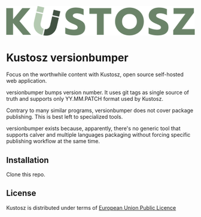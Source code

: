 [![Kustosz](./kustosz_logo.svg)](https://www.kustosz.org)

# Kustosz versionbumper

Focus on the worthwhile content with Kustosz, open source self-hosted web application.

versionbumper bumps version number. It uses git tags as single source of truth and supports only YY.MM.PATCH format used by Kustosz.

Contrary to many similar programs, versionbumper does not cover package publishing. This is best left to specialized tools.

versionbumper exists because, apparently, there's no generic tool that supports calver and multiple languages packaging without forcing specific publishing workflow at the same time.

## Installation

Clone this repo.

## License

Kustosz is distributed under terms of [European Union Public Licence](https://joinup.ec.europa.eu/collection/eupl/eupl-text-eupl-12)
